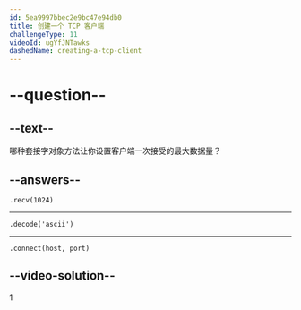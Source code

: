 ```yaml
---
id: 5ea9997bbec2e9bc47e94db0
title: 创建一个 TCP 客户端
challengeType: 11
videoId: ugYfJNTawks
dashedName: creating-a-tcp-client
---
```


# --question--

## --text--

哪种套接字对象方法让你设置客户端一次接受的最大数据量？

## --answers--

`.recv(1024)`

---

`.decode('ascii')`

---

`.connect(host, port)`

## --video-solution--

1

